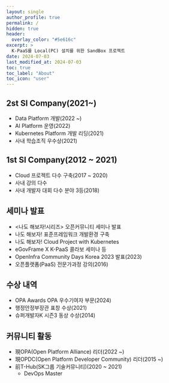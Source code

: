 ```yaml
---
layout: single
author_profile: true
permalink: /
hidden: true
header:
  overlay_color: "#5e616c"
excerpt: >
  K-PaaS를 Local(PC) 설치를 위한 SandBox 프로젝트
date: 2024-07-03
last_modified_at: 2024-07-03
toc: true
toc_label: "About"
toc_icon: "user"
---
```


## 2st SI Company(2021~)
- Data Platform 개발(2022 ~)
- AI Platform 운영(2022)
- Kubernetes Platform 개발 리딩(2021)
- 사내 학습조직 우수상(2021)

## 1st SI Company(2012 ~ 2021)
- Cloud 프로젝트 다수 구축(2017 ~ 2020)
- 사내 강의 다수
- 사내 개발자 대회 다수 분야 3등(2018)

## 세미나 발표 
- <나도 해보자!시리즈> 오픈커뮤니티 세미나 발표
- 나도 해보자! 표준프레임워크 개발환경 구축
- 나도 해보자! Cloud Project with Kubernetes 
- eGovFrame X K-PaaS 콜라보 세미나 등
- OpenInfra Community Days Korea 2023 발표(2023)
- 오픈플랫폼(PaaS) 전문가과정 강의(2016)
 
## 수상 내역
- OPA Awards OPA 우수기여자 부문(2024)
- 행정안정부장관 표창 수상(2021)
- 슈퍼개발자K 시즌3 동상 수상(2014)
 
## 커뮤니티 활동 
- 現OPA(Open Platform Alliance) 리더(2022 ~)
- 現OPDC(Open Platform Developer Community) 리더(2015 ~)
- 前T-Hub(SK그룹 기술커뮤니티)(2020 ~ 2021)
  - DevOps Master
